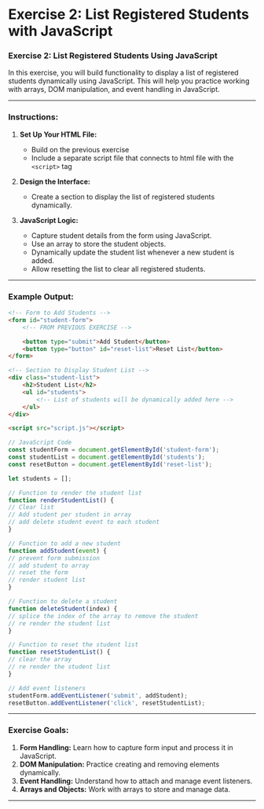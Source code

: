 # Exercise 2: List Registered Students with JavaScript

### Exercise 2: List Registered Students Using JavaScript

In this exercise, you will build functionality to display a list of registered students dynamically using JavaScript. This will help you practice working with arrays, DOM manipulation, and event handling in JavaScript.

---

### Instructions:

1. **Set Up Your HTML File:**
   - Build on the previous exercise
   - Include a separate script file that connects to html file with the `<script>` tag

2. **Design the Interface:**
   - Create a section to display the list of registered students dynamically.

3. **JavaScript Logic:**
   - Capture student details from the form using JavaScript.
   - Use an array to store the student objects.
   - Dynamically update the student list whenever a new student is added.
   - Allow resetting the list to clear all registered students.

---

### Example Output:

```html
<!-- Form to Add Students -->
<form id="student-form">
    <!-- FROM PREVIOUS EXERCISE -->

    <button type="submit">Add Student</button>
    <button type="button" id="reset-list">Reset List</button>
</form>

<!-- Section to Display Student List -->
<div class="student-list">
    <h2>Student List</h2>
    <ul id="students">
        <!-- List of students will be dynamically added here -->
    </ul>
</div>

<script src="script.js"></script>
```

```javascript
// JavaScript Code
const studentForm = document.getElementById('student-form');
const studentList = document.getElementById('students');
const resetButton = document.getElementById('reset-list');

let students = [];

// Function to render the student list
function renderStudentList() {
// Clear list
// Add student per student in array
// add delete student event to each student
}

// Function to add a new student
function addStudent(event) {
// prevent form submission
// add student to array
// reset the form
// render student list
}

// Function to delete a student
function deleteStudent(index) {
// splice the index of the array to remove the student
// re render the student list
}

// Function to reset the student list
function resetStudentList() {
// clear the array
// re render the student list
}

// Add event listeners
studentForm.addEventListener('submit', addStudent);
resetButton.addEventListener('click', resetStudentList);
```

---

### Exercise Goals:
1. **Form Handling:** Learn how to capture form input and process it in JavaScript.
2. **DOM Manipulation:** Practice creating and removing elements dynamically.
3. **Event Handling:** Understand how to attach and manage event listeners.
4. **Arrays and Objects:** Work with arrays to store and manage data.

---
